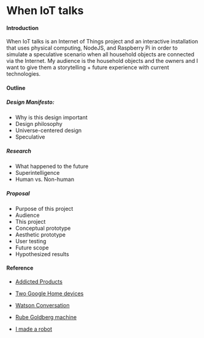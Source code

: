 # When IoT talks

#### Introduction
When IoT talks is an Internet of Things project and an interactive installation that uses physical computing, NodeJS, and Raspberry Pi in order to simulate a speculative scenario when all household objects are connected via the Internet. My audience is the household objects and the owners and I want to give them a storytelling + future experience with current technologies. 

#### Outline

##### Design Manifesto: 
- Why is this design important
- Design philosophy
- Universe-centered design
- Speculative

##### Research
- What happened to the future
- Superintelligence
- Human vs. Non-human

##### Proposal
- Purpose of this project
- Audience
- This project
- Conceptual prototype
- Aesthetic prototype
- User testing
- Future scope
- Hypothesized results

#### Reference
* [Addicted Products](http://awards.ixda.org/entry/2014/addicted-products/)

* [Two Google Home devices](https://www.polygon.com/2017/1/6/14192494/google-home-assistant-debate-the-existence-of-god-twitch)

* [Watson Conversation](https://conversation-demo.mybluemix.net)

* [Rube Goldberg machine](https://www.rubegoldberg.com/artwork/closing-the-windows-while-you-are-away/?c=45)

* [I made a robot](https://youtu.be/ab47XHidvwQ)